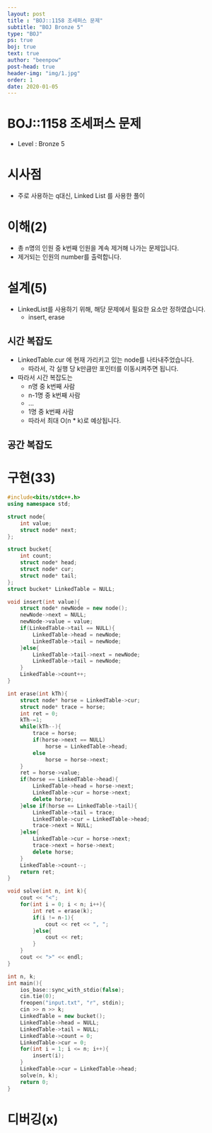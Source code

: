 ```yaml
---
layout: post
title : "BOJ::1158 조세퍼스 문제"
subtitle: "BOJ Bronze 5"
type: "BOJ"
ps: true
boj: true
text: true
author: "beenpow"
post-head: true
header-img: "img/1.jpg"
order: 1
date: 2020-01-05
---
```


# BOJ::1158 조세퍼스 문제
[BOJ]:<https://www.acmicpc.net/problem/1158>
- Level : Bronze 5

# 시사점

- 주로 사용하는 q대신, Linked List 를 사용한 풀이

# 이해(2)

- 총 n명의 인원 중 k번째 인원을 계속 제거해 나가는 문제입니다.
- 제거되는 인원의 number를 출력합니다.

# 설계(5)

- LinkedList를 사용하기 위해, 해당 문제에서 필요한 요소만 정하였습니다.
  - insert, erase

## 시간 복잡도

- LinkedTable.cur 에 현재 가리키고 있는 node를 나타내주었습니다.
  - 따라서, 각 실행 당 k만큼만 포인터를 이동시켜주면 됩니다.
- 따라서 시간 복잡도는 
  - n명 중 k번째 사람
  - n-1명 중 k번째 사람
  - ...
  - 1명 중 k번째 사람
  - 따라서 최대 O(n * k)로 예상됩니다.

## 공간 복잡도

# 구현(33)

```cpp
#include<bits/stdc++.h>
using namespace std;

struct node{
    int value;
    struct node* next;
};

struct bucket{
    int count;
    struct node* head;
    struct node* cur;
    struct node* tail;
};
struct bucket* LinkedTable = NULL;

void insert(int value){
    struct node* newNode = new node();
    newNode->next = NULL;
    newNode->value = value;
    if(LinkedTable->tail == NULL){
        LinkedTable->head = newNode;
        LinkedTable->tail = newNode;
    }else{
        LinkedTable->tail->next = newNode;
        LinkedTable->tail = newNode;
    }
    LinkedTable->count++;
}

int erase(int kTh){
    struct node* horse = LinkedTable->cur;
    struct node* trace = horse;
    int ret = 0;
    kTh-=1;
    while(kTh--){
        trace = horse;
        if(horse->next == NULL)
            horse = LinkedTable->head;
        else
            horse = horse->next;
    }
    ret = horse->value;
    if(horse == LinkedTable->head){
        LinkedTable->head = horse->next;
        LinkedTable->cur = horse->next;
        delete horse;
    }else if(horse == LinkedTable->tail){
        LinkedTable->tail = trace;
        LinkedTable->cur = LinkedTable->head;
        trace->next = NULL;
    }else{
        LinkedTable->cur = horse->next;
        trace->next = horse->next;
        delete horse;
    }
    LinkedTable->count--;
    return ret;
}

void solve(int n, int k){
    cout << "<";
    for(int i = 0; i < n; i++){
        int ret = erase(k);
        if(i != n-1){
            cout << ret << ", ";
        }else{
            cout << ret;
        }
    }
    cout << ">" << endl;
}

int n, k;
int main(){
    ios_base::sync_with_stdio(false);
    cin.tie(0);
    freopen("input.txt", "r", stdin);
    cin >> n >> k;
    LinkedTable = new bucket();
    LinkedTable->head = NULL;
    LinkedTable->tail = NULL;
    LinkedTable->count = 0;
    LinkedTable->cur = 0;
    for(int i = 1; i <= n; i++){
        insert(i);
    }
    LinkedTable->cur = LinkedTable->head;
    solve(n, k);
    return 0;
}

```

# 디버깅(x)

